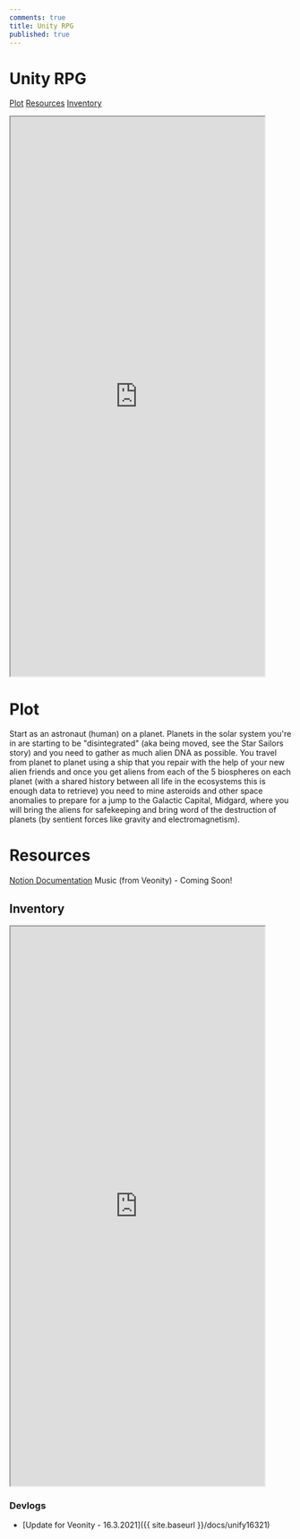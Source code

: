 ```yaml
---
comments: true
title: Unity RPG
published: true
---
```


# Unity RPG

[Plot](#plot)
[Resources](#resources)
	[Inventory](#inventory)

<iframe style="width: 90%; height: 1000px; overflow: show;" src="https://skinetics.notelet.so/bcbdcd59d2a443c9bc278318b8ce241d" width="100%" height="1000" scrolling="yes">Iframes not supported</iframe>


# Plot
Start as an astronaut (human) on a planet. Planets in the solar system you're in are starting to be "disintegrated" (aka being moved, see the Star Sailors story) and you need to gather as much alien DNA as possible. You travel from planet to planet using a ship that you repair with the help of your new alien friends and once you get aliens from each of the 5 biospheres on each planet (with a shared history between all life in the ecosystems this is enough data to retrieve) you need to mine asteroids and other space anomalies to prepare for a jump to the Galactic Capital, Midgard, where you will bring the aliens for safekeeping and bring word of the destruction of planets (by sentient forces like gravity and electromagnetism). 

# Resources
[Notion Documentation](https://skinetics.notelet.so/bcbdcd59d2a443c9bc278318b8ce241d)
Music (from Veonity) - Coming Soon!

## Inventory
<iframe style="width: 90%; height: 1000px; overflow: show;" src="https://skinetics.notelet.so/56c1cffce8ee403bb78314a979fe3210" width="100%" height="1000" scrolling="yes">IFrame</iframe>

### Devlogs
* [Update for Veonity - 16.3.2021]({{ site.baseurl }}/docs/unify16321)
